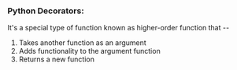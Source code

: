 ### Python Decorators:
It's a special type of function known as higher-order function that --

1. Takes another function as an argument
2. Adds functionality to the argument function
3. Returns a new function
